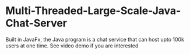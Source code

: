 # Multi-Threaded-Large-Scale-Java-Chat-Server
Built in JavaFx, the Java program is a chat service that can host upto 100k users at one time. See video demo if you are interested
